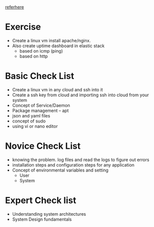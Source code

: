 [referhere](https://directdevops.blog/2023/05/11/devops-classroomnotes-11-may-2023/)
# Exercise
* Create a linux vm install apache/nginx.
* Also create uptime dashboard in elastic stack
    * based on icmp (ping)
    * based on http
# Basic Check List
* Create a linux vm in any cloud and ssh into it
* Create a ssh key from cloud and importing ssh into cloud from your system
* Concept of Service/Daemon
* Package management – apt
* json and yaml files
* concept of sudo
* using vi or nano editor
# Novice Check List
* knowing the problem. log files and read the logs to figure out errors
* installation steps and configuration steps for any application
* Concept of environmental variables and setting
    * User
    * System
# Expert Check list
  * Understanding system architectures
  * System Design fundamentals